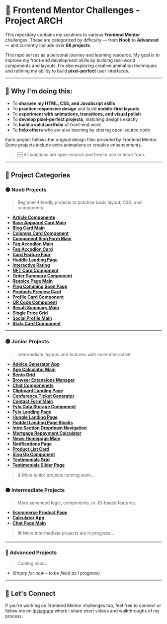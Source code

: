# **🍔 Frontend Mentor Challenges - Project ARCH**

This repository contains my solutions to various **Frontend Mentor** challenges. These are categorized by difficulty — from **Noob** to **Advanced** — and currently include over **68 projects**.

This repo serves as a personal journey and learning resource. My goal is to improve my front-end development skills by building real-world components and layouts. I’m also exploring creative animation techniques and refining my ability to build **pixel-perfect** user interfaces.

---

## 🧠 Why I'm doing this:

- To **sharpen my HTML, CSS, and JavaScript skills**
- To **practice responsive design** and build **mobile-first layouts**
- To **experiment with animations, transitions, and visual polish**
- To **develop pixel-perfect projects**, matching designs exactly
- To **build a solid portfolio** of front-end work
- To **help others** who are also learning by sharing open-source code

Each project follows the original design files provided by Frontend Mentor. Some projects include extra animations or creative enhancements.

> 🆓 All solutions are open-source and free to use or learn from.

---

## 📁 Project Categories

### 🟢 **Noob Projects**

> Beginner-friendly projects to practice basic layout, CSS, and components.

- **[Article Componente](./Noob/Article-Component-main/)**
- **[Base Appaarel Card Main](./Noob/base-appaarel-card-main/)**
- **[Blog Card Main](./Noob/Blog-Card-main/)**
- **[Columns Card Component](./Noob/Column-Card-Component-main/)**
- **[Component Sing Form Main](./Noob/Component-Sing-Form-main/)**
- **[Faq Accodion Main](./Noob/Faq-accordion-main-main/)**
- **[Faq Accodion Card](./Noob/FAQ-Acording-Card-main/)**
- **[Card Feature Four](./Noob/Four-Card-Feature--main/)**
- **[Huddle Landing Page](./Noob/Huddle-Landing-Page-main/)**
- **[Interactive Rating](./Noob/Interactive-Rating-main/)**
- **[NFT Card Component](./Noob/NFT-Card-Component-main/)**
- **[Order Summary Component](./Noob/order-summary-component-1-main/)**
- **[Respice Page Main](./Noob/Page-Recipe-main/)**
- **[Ping Comming Soon Page](./Noob/Ping-Coming-Soon-Page-main/)**
- **[Products Preview Card ](./Noob/Product-preview-card-component-main/)**
- **[Profile Card Component](./Noob/Profile-Card-Component-main/)**
- **[QR Code Component](./Noob/QR-code-component-main/)**
- **[Result Summary Main](./Noob/Result-Summary-main/)**
- **[Single Price Grid](./Noob/Single-Pice-Grid-Component--main/)**
- **[Social Profile Main](./Noob/Social-Profile-main/)**
- **[Stats Card Component](./Noob/Stats-Card-Component-main/)**

---

### 🟡 **Junior Projects**

> Intermediate layouts and features with more interactivit

- **[Advice Generator App](./Junior/advice-generator-app-main/)**
- **[Age Calculator Main](./Junior/Age-Calculator-main/)**
- **[Bento Grid](./Junior/Bento-Grid-main/)**
- **[Browser Extansions Manager](./Junior/browser-extensions-manager-ui-main/)**
- **[Chat Componenets](./Junior/Chat-Components-main/)**
- **[Clipboard Landing Page](./Junior/Clipboard-Landing-Page-main/)**
- **[Conference Ticket Generator](./Junior/conference-ticket-generator-main/)**
- **[Contact Form Main](./Junior/contact-form-main/)**
- **[Fylo Data Storage Component](./Junior/Fylo-Data-Storage-Component-main/)**
- **[Fylo Landing Page](./Junior/Fylo-Landing-Page-main/)**
- **[Hungle Landing Page](./Junior/Hungle-Landing-Page-main/)**
- **[Huddel Landing Page Blocks](./Junior/Huddle-Landing-Page-Blocks-main/)**
- **[Intro Section Dropdown Navigation](./Junior/intro-section-with-dropdown-navigation-main/)**
- **[Mortgage Repayment Calculator](./Junior/mortgage-repayment-calculator-main/)**
- **[News Homepage Main](./Junior/news-homepage-main/)**
- **[Notifications Page](./Junior/notifications-page-main/)**
- **[Product List Card](./Junior/Produc-List-Card-Main-main/)**
- **[Sing Up Component](./Junior/sing-up-component-main/)**
- **[Testimonials Grid](./Junior/Testimonials-Grid-main/)**
- **[Testimonials Slider Page](./Junior/Testimonials-Slider-Page-main/)**

> ⏳ More junior projects coming soon...

### 🟠 **Intermediate Projects**

> More advanced logic, components, or JS-based features.

- **[Ecommerce Product Page](./Intermedio/ecommerce-product-page-main/)**
- **[Calculator App](./Intermedio/calculator-app-main/)**
- **[Chat Page Main](./Intermedio/Page-Chat-main/)**

> 🛠 More intermediate projects are in progress...

---

### 🔴 **Advanced Projects**

> Coming soon...

- _(Empty for now – to be filled as I progress)_

---

## 🚀 Let's Connect

If you're working on Frontend Mentor challenges too, feel free to connect or follow me on [Instagram](https://www.instagram.com/deeperdev/) where I share short videos and walkthroughs of my process.
